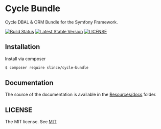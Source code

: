 # Cycle Bundle

Cycle DBAL & ORM Bundle for the Symfony Framework.


[![Build Status](https://img.shields.io/github/workflow/status/slince/cycle-bundle/ci.yml?branch=master&style=flat-square)](https://github.com/slince/cycle-bundle/actions)
[![Latest Stable Version](https://img.shields.io/packagist/v/slince/cycle-bundle.svg?style=flat-square&label=stable)](https://packagist.org/packages/slince/cycle-bundle)
[![LICENSE](https://img.shields.io/github/license/slince/cycle-bundle?style=flat-square)](https://opensource.org/license/mit/)

## Installation

Install via composer

```bash
$ composer require slince/cycle-bundle
```

## Documentation

The source of the documentation is available in the [Resources/docs](./Resources/docs) folder.

## LICENSE

The MIT license. See [MIT](https://opensource.org/license/mit/)